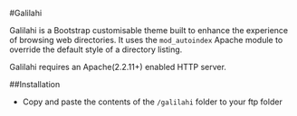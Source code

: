 #Galilahi

Galilahi is a Bootstrap customisable theme built to enhance the experience of browsing web directories. It uses the `mod_autoindex` Apache module to override the default style of a directory listing.

Galilahi requires an Apache(2.2.11+) enabled HTTP server.

##Installation
* Copy and paste the contents of the `/galilahi` folder to your ftp folder